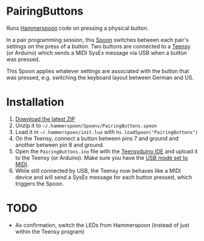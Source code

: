 # PairingButtons

Runs [Hammerspoon](http://www.hammerspoon.org/) code on pressing a physical button.

In a pair programming session, this [Spoon](http://www.hammerspoon.org/Spoons) switches between each pair's settings on the press of a button. Two buttons are connected to a [Teensy](https://www.pjrc.com/teensy) (or Arduino) which sends a MIDI SysEx message via USB when a button was pressed.

This Spoon applies whatever settings are associated with the button that was pressed, e.g. switching the keyboard layout between German and US.

# Installation

1. [Download the latest ZIP](https://github.com/suhlig/PairingButtons.spoon/archive/master.zip)
2. Unzip it to `~/.hammerspoon/Spoons/PairingButtons.spoon`
3. Load it in `~/.hammerspoon/init.lua` with `hs.loadSpoon("PairingButtons")`
4. On the Teensy, connect a button between pins 7 and ground and another between pin 8 and ground.
5. Open the `PairingButtons.ino` file with the [Teensyduino IDE](https://www.pjrc.com/teensy/teensyduino.html) and upload it to the Teensy (or Arduino). Make sure you have the [USB mode set to MIDI](https://www.pjrc.com/teensy/td_midi.html).
6. While still connected by USB, the Teensy now behaves like a MIDI device and will send a SysEx message for each button pressed, which triggers the Spoon.

# TODO

* As confirmation, switch the LEDs from Hammerspoon (instead of just within the Teensy program)
